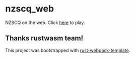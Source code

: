 # nzscq_web

NZSCQ on the web.
Click [here](https://nzsc-incubator.github.io/nzscq_web/) to play.

## Thanks rustwasm team!

This project was bootstrapped with [rust-webpack-template](https://github.com/rustwasm/rust-webpack-template).
